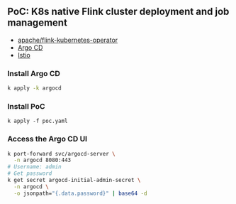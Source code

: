 
## PoC: K8s native Flink cluster deployment and job management

* [apache/flink-kubernetes-operator](https://github.com/apache/flink-kubernetes-operator)
* [Argo CD](https://github.com/argoproj/argo-cd)
* [Istio](https://github.com/istio/istio)

### Install Argo CD

```zsh
k apply -k argocd
```

### Install PoC

```
k apply -f poc.yaml
```

### Access the Argo CD UI

```zsh
k port-forward svc/argocd-server \
  -n argocd 8080:443
# Username: admin
# Get password
k get secret argocd-initial-admin-secret \
  -n argocd \
  -o jsonpath="{.data.password}" | base64 -d
```
